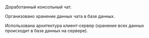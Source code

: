 Доработанный консольный чат. 

Организовано хранение данных чата в базе данных.

Использована архитектура клиент-сервер (хранение всех данных происходит в базе данных на сервере).
